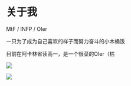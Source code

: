 # 关于我

MtF / INFP / OIer

一只为了成为自己喜欢的样子而努力奋斗的小木桶饭

目前在阿卡林省读高一，是一个很菜的OIer（枯

![](https://cfrating.ihcr.top/?user=rainbowbird)

![](https://images.cnblogs.com/cnblogs_com/luoling8192/1758973/t_200606042337QQ%E5%9B%BE%E7%89%8720200523173418.jpg)
